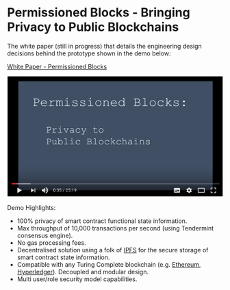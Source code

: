 # Permissioned Blocks - Bringing Privacy to Public Blockchains

The white paper (still in progress) that details the engineering design decisions behind the prototype shown in the demo below:

[White Paper - Permissioned Blocks](https://github.com/autocontracts/permissioned-blocks/blob/master/whitepaper.md) 

[![Demo](images/video-thumbnail.png)](https://www.youtube.com/watch?v=Zt9DIopmzbA)
<br>

Demo Highlights:

- 100% privacy of smart contract functional state information.
- Max throughput of 10,000 transactions per second (using Tendermint consensus engine).
- No gas processing fees.
- Decentralised solution using a folk of [IPFS](https://ipfs.io/) for the secure storage of smart contract state information.
- Compatible with any Turing Complete blockchain (e.g. [Ethereum](https://www.ethereum.org/), [Hyperledger](https://www.hyperledger.org/)). Decoupled and modular design.
- Multi user/role security model capabilities.  

